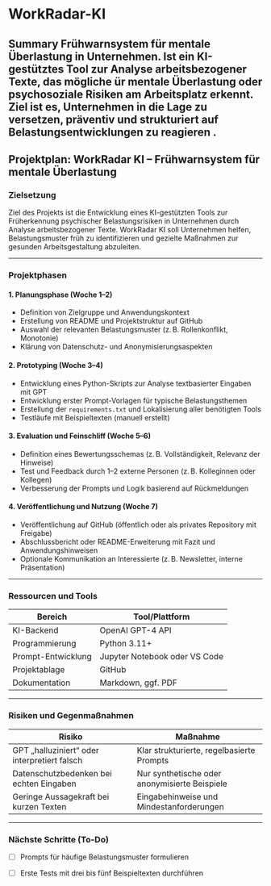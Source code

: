 # WorkRadar-KI
 ## Summary Frühwarnsystem für mentale Überlastung in Unternehmen. Ist ein KI-gestütztes Tool zur Analyse arbeitsbezogener Texte, das mögliche ür mentale Überlastung oder psychosoziale Risiken am Arbeitsplatz erkennt. Ziel ist es, Unternehmen in die Lage zu versetzen, präventiv und strukturiert auf Belastungsentwicklungen zu reagieren .
## Projektplan: WorkRadar KI – Frühwarnsystem für mentale Überlastung

### Zielsetzung
Ziel des Projekts ist die Entwicklung eines KI-gestützten Tools zur Früherkennung psychischer Belastungsrisiken in Unternehmen durch Analyse arbeitsbezogener Texte. WorkRadar KI soll Unternehmen helfen, Belastungsmuster früh zu identifizieren und gezielte Maßnahmen zur gesunden Arbeitsgestaltung abzuleiten.

---

### Projektphasen

#### 1. Planungsphase (Woche 1–2)
- Definition von Zielgruppe und Anwendungskontext
- Erstellung von README und Projektstruktur auf GitHub
- Auswahl der relevanten Belastungsmuster (z. B. Rollenkonflikt, Monotonie)
- Klärung von Datenschutz- und Anonymisierungsaspekten

#### 2. Prototyping (Woche 3–4)
- Entwicklung eines Python-Skripts zur Analyse textbasierter Eingaben mit GPT
- Entwicklung erster Prompt-Vorlagen für typische Belastungsthemen
- Erstellung der `requirements.txt` und Lokalisierung aller benötigten Tools
- Testläufe mit Beispieltexten (manuell erstellt)

#### 3. Evaluation und Feinschliff (Woche 5–6)
- Definition eines Bewertungsschemas (z. B. Vollständigkeit, Relevanz der Hinweise)
- Test und Feedback durch 1–2 externe Personen (z. B. Kolleginnen oder Kollegen)
- Verbesserung der Prompts und Logik basierend auf Rückmeldungen

#### 4. Veröffentlichung und Nutzung (Woche 7)
- Veröffentlichung auf GitHub (öffentlich oder als privates Repository mit Freigabe)
- Abschlussbericht oder README-Erweiterung mit Fazit und Anwendungshinweisen
- Optionale Kommunikation an Interessierte (z. B. Newsletter, interne Präsentation)

---

### Ressourcen und Tools

| Bereich             | Tool/Plattform              |
|---------------------|------------------------------|
| KI-Backend          | OpenAI GPT-4 API             |
| Programmierung      | Python 3.11+                 |
| Prompt-Entwicklung  | Jupyter Notebook oder VS Code |
| Projektablage       | GitHub                       |
| Dokumentation       | Markdown, ggf. PDF           |

---

### Risiken und Gegenmaßnahmen

| Risiko                                     | Maßnahme                                        |
|-------------------------------------------|-------------------------------------------------|
| GPT „halluziniert“ oder interpretiert falsch | Klar strukturierte, regelbasierte Prompts      |
| Datenschutzbedenken bei echten Eingaben     | Nur synthetische oder anonymisierte Beispiele  |
| Geringe Aussagekraft bei kurzen Texten      | Eingabehinweise und Mindestanforderungen       |

---

### Nächste Schritte (To-Do)
- [ ] Prompts für häufige Belastungsmuster formulieren  
 
- [ ] Erste Tests mit drei bis fünf Beispieltexten durchführen

